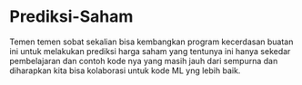 # Prediksi-Saham

Temen temen sobat sekalian bisa kembangkan program kecerdasan buatan ini untuk melakukan prediksi harga saham yang tentunya ini hanya sekedar pembelajaran dan contoh kode nya yang masih jauh dari sempurna dan diharapkan kita bisa kolaborasi untuk kode ML yng lebih baik.
